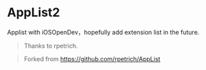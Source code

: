 # AppList2
Applist with iOSOpenDev，hopefully add extension list in the future.

>Thanks to rpetrich.

>Forked from https://github.com/rpetrich/AppList
